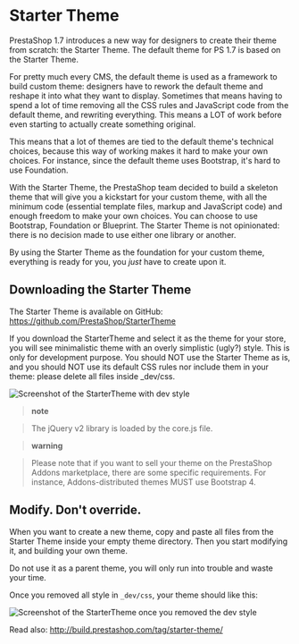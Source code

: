 Starter Theme
=============

PrestaShop 1.7 introduces a new way for designers to create their theme
from scratch: the Starter Theme. The default theme for PS 1.7 is based
on the Starter Theme.

For pretty much every CMS, the default theme is used as a framework to
build custom theme: designers have to rework the default theme and
reshape it into what they want to display. Sometimes that means having
to spend a lot of time removing all the CSS rules and JavaScript code
from the default theme, and rewriting everything. This means a LOT of
work before even starting to actually create something original.

This means that a lot of themes are tied to the default theme's
technical choices, because this way of working makes it hard to make
your own choices. For instance, since the default theme uses Bootstrap,
it's hard to use Foundation.

With the Starter Theme, the PrestaShop team decided to build a skeleton
theme that will give you a kickstart for your custom theme, with all the
minimum code (essential template files, markup and JavaScript code) and
enough freedom to make your own choices. You can choose to use
Bootstrap, Foundation or Blueprint. The Starter Theme is not
opinionated: there is no decision made to use either one library or
another.

By using the Starter Theme as the foundation for your custom theme,
everything is ready for you, you *just* have to create upon it.

Downloading the Starter Theme
-----------------------------

The Starter Theme is available on GitHub:
<https://github.com/PrestaShop/StarterTheme>

If you download the StarterTheme and select it as the theme for your
store, you will see minimalistic theme with an overly simplistic (ugly?)
style. This is only for development purpose. You should NOT use the
Starter Theme as is, and you should NOT use its default CSS rules nor
include them in your theme: please delete all files inside \_dev/css.

![Screenshot of the StarterTheme with dev
style](img/starter-theme-dev-style.png)

> **note**

> The jQuery v2 library is loaded by the core.js file.

> **warning**

> Please note that if you want to sell your theme on the PrestaShop
> Addons marketplace, there are some specific requirements. For
> instance, Addons-distributed themes MUST use Bootstrap 4.

Modify. Don't override.
-----------------------

When you want to create a new theme, copy and paste all files from the
Starter Theme inside your empty theme directory. Then you start
modifying it, and building your own theme.

Do not use it as a parent theme, you will only run into trouble and
waste your time.

Once you removed all style in `_dev/css`, your theme should like this:

![Screenshot of the StarterTheme once you removed the dev
style](img/starter-theme-no-style.png)

Read also: <http://build.prestashop.com/tag/starter-theme/>

